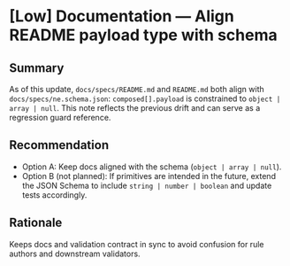 # [Low] Documentation — Align README payload type with schema

## Summary

As of this update, `docs/specs/README.md` and `README.md` both align with `docs/specs/ne.schema.json`: `composed[].payload` is constrained to `object | array | null`. This note reflects the previous drift and can serve as a regression guard reference.

## Recommendation

- Option A: Keep docs aligned with the schema (`object | array | null`).
- Option B (not planned): If primitives are intended in the future, extend the JSON Schema to include `string | number | boolean` and update tests accordingly.

## Rationale

Keeps docs and validation contract in sync to avoid confusion for rule authors and downstream validators.
